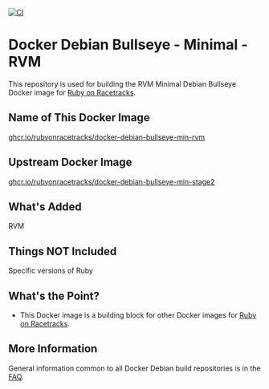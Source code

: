 [![CI](https://github.com/rubyonracetracks/docker-debian-bullseye-min-rvm/actions/workflows/build.yml/badge.svg)](https://github.com/rubyonracetracks/docker-debian-bullseye-min-rvm/actions/workflows/build.yml)

# Docker Debian Bullseye - Minimal - RVM

This repository is used for building the RVM Minimal Debian Bullseye Docker image for [Ruby on Racetracks](https://www.rubyonracetracks.com/).

## Name of This Docker Image
[ghcr.io/rubyonracetracks/docker-debian-bullseye-min-rvm](https://github.com/rubyonracetracks/docker-debian-bullseye-min-rvm/pkgs/container/docker-debian-bullseye-min-rvm)

## Upstream Docker Image
[ghcr.io/rubyonracetracks/docker-debian-bullseye-min-stage2](https://github.com/rubyonracetracks/docker-debian-bullseye-min-stage2/pkgs/container/docker-debian-bullseye-min-stage2)

## What's Added
RVM

## Things NOT Included
Specific versions of Ruby

## What's the Point?
* This Docker image is a building block for other Docker images for [Ruby on Racetracks](https://www.rubyonracetracks.com/).

## More Information
General information common to all Docker Debian build repositories is in the [FAQ](https://github.com/rubyonracetracks/docker-common/blob/main/FAQ.md).
